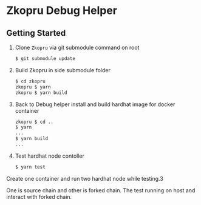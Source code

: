 # Zkopru Debug Helper

## Getting Started

1. Clone `Zkopru` via git submodule command on root

    ```bash
    $ git submodule update
    ```

2. Build Zkopru in side submodule folder
  
    ```bash
    $ cd zkopru
    zkopru $ yarn
    zkopru $ yarn build
    ```

3. Back to Debug helper install and build hardhat image for docker container
  
    ```bash
    zkopru $ cd ..
    $ yarn
    ...
    $ yarn build
    ...
    ```

4. Test hardhat node contoller

    ```bash
    $ yarn test
    ```

Create one container and run two hardhat node while testing.3

One is source chain and other is forked chain. The test running on host and interact with forked chain.
